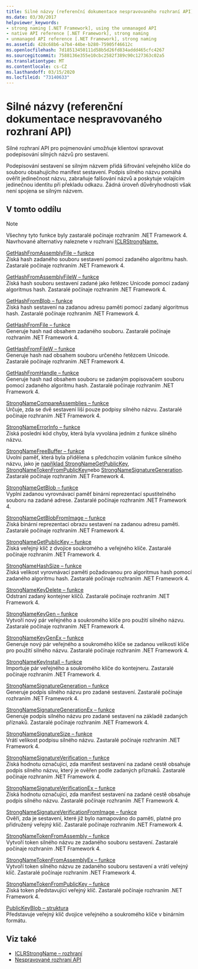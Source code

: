 ```yaml
---
title: Silné názvy (referenční dokumentace nespravovaného rozhraní API)
ms.date: 03/30/2017
helpviewer_keywords:
- strong naming [.NET Framework], using the unmanaged API
- native API reference [.NET Framework], strong naming
- unmanaged API reference [.NET Framework], strong naming
ms.assetid: 428c68b6-a7b4-44be-b280-75905f46612c
ms.openlocfilehash: 7d18513450111d58b5d26fd834addd465cfc4267
ms.sourcegitcommit: 7588136e355e10cbc2582f389c90c127363c02a5
ms.translationtype: MT
ms.contentlocale: cs-CZ
ms.lasthandoff: 03/15/2020
ms.locfileid: "73140633"
---
```

# <a name="strong-naming-unmanaged-api-reference"></a>Silné názvy (referenční dokumentace nespravovaného rozhraní API)
Silné rozhraní API pro pojmenování umožňuje klientovi spravovat podepisování silných názvů pro sestavení.  
  
 Podepisování sestavení se silným názvem přidá šifrování veřejného klíče do souboru obsahujícího manifest sestavení. Podpis silného názvu pomáhá ověřit jedinečnost názvu, zabraňuje falšování názvů a poskytuje volajícím jedinečnou identitu při překladu odkazu. Žádná úroveň důvěryhodnosti však není spojena se silným názvem.  
  
## <a name="in-this-section"></a>V tomto oddílu  
  
> [!NOTE]
> Všechny tyto funkce byly zastaralé počínaje rozhraním .NET Framework 4. Navrhované alternativy naleznete v rozhraní [ICLRStrongName.](../hosting/iclrstrongname-interface.md)  
  
 [GetHashFromAssemblyFile – funkce](gethashfromassemblyfile-function.md)  
 Získá hash zadaného souboru sestavení pomocí zadaného algoritmu hash. Zastaralé počínaje rozhraním .NET Framework 4.  
  
 [GetHashFromAssemblyFileW – funkce](gethashfromassemblyfilew-function.md)  
 Získá hash souboru sestavení zadané jako řetězec Unicode pomocí zadaný algoritmus hash. Zastaralé počínaje rozhraním .NET Framework 4.  
  
 [GetHashFromBlob – funkce](gethashfromblob-function.md)  
 Získá hash sestavení na zadanou adresu paměti pomocí zadaný algoritmus hash. Zastaralé počínaje rozhraním .NET Framework 4.  
  
 [GetHashFromFile – funkce](gethashfromfile-function.md)  
 Generuje hash nad obsahem zadaného souboru.  Zastaralé počínaje rozhraním .NET Framework 4.  
  
 [GetHashFromFileW – funkce](gethashfromfilew-function.md)  
 Generuje hash nad obsahem souboru určeného řetězcem Unicode. Zastaralé počínaje rozhraním .NET Framework 4.  
  
 [GetHashFromHandle – funkce](gethashfromhandle-function.md)  
 Generuje hash nad obsahem souboru se zadaným popisovačem souboru pomocí zadaného algoritmu hash.  Zastaralé počínaje rozhraním .NET Framework 4.  
  
 [StrongNameCompareAssemblies – funkce](strongnamecompareassemblies-function.md)  
 Určuje, zda se dvě sestavení liší pouze podpisy silného názvu. Zastaralé počínaje rozhraním .NET Framework 4.  
  
 [StrongNameErrorInfo – funkce](strongnameerrorinfo-function.md)  
 Získá poslední kód chyby, která byla vyvolána jedním z funkce silného názvu.  
  
 [StrongNameFreeBuffer – funkce](strongnamefreebuffer-function.md)  
 Uvolní paměť, která byla přidělena s předchozím voláním funkce silného názvu, jako je [například StrongNameGetPublicKey](strongnamegetpublickey-function.md), [StrongNameTokenFromPublicKey](strongnametokenfrompublickey-function.md)nebo [StrongNameSignatureGeneration](strongnamesignaturegeneration-function.md).   Zastaralé počínaje rozhraním .NET Framework 4.  
  
 [StrongNameGetBlob – funkce](strongnamegetblob-function.md)  
 Vyplní zadanou vyrovnávací paměť binární reprezentací spustitelného souboru na zadané adrese. Zastaralé počínaje rozhraním .NET Framework 4.  
  
 [StrongNameGetBlobFromImage – funkce](strongnamegetblobfromimage-function.md)  
 Získá binární reprezentaci obrazu sestavení na zadanou adresu paměti. Zastaralé počínaje rozhraním .NET Framework 4.  
  
 [StrongNameGetPublicKey – funkce](strongnamegetpublickey-function.md)  
 Získá veřejný klíč z dvojice soukromého a veřejného klíče. Zastaralé počínaje rozhraním .NET Framework 4.  
  
 [StrongNameHashSize – funkce](strongnamehashsize-function.md)  
 Získá velikost vyrovnávací paměti požadovanou pro algoritmus hash pomocí zadaného algoritmu hash.  Zastaralé počínaje rozhraním .NET Framework 4.  
  
 [StrongNameKeyDelete – funkce](strongnamekeydelete-function.md)  
 Odstraní zadaný kontejner klíčů. Zastaralé počínaje rozhraním .NET Framework 4.  
  
 [StrongNameKeyGen – funkce](strongnamekeygen-function.md)  
 Vytvoří nový pár veřejného a soukromého klíče pro použití silného názvu.  Zastaralé počínaje rozhraním .NET Framework 4.  
  
 [StrongNameKeyGenEx – funkce](strongnamekeygenex-function.md)  
 Generuje nový pár veřejného a soukromého klíče se zadanou velikostí klíče pro použití silného názvu. Zastaralé počínaje rozhraním .NET Framework 4.  
  
 [StrongNameKeyInstall – funkce](strongnamekeyinstall-function.md)  
 Importuje pár veřejného a soukromého klíče do kontejneru.  Zastaralé počínaje rozhraním .NET Framework 4.  
  
 [StrongNameSignatureGeneration – funkce](strongnamesignaturegeneration-function.md)  
 Generuje podpis silného názvu pro zadané sestavení.   Zastaralé počínaje rozhraním .NET Framework 4.  
  
 [StrongNameSignatureGenerationEx – funkce](strongnamesignaturegenerationex-function.md)  
 Generuje podpis silného názvu pro zadané sestavení na základě zadaných příznaků.    Zastaralé počínaje rozhraním .NET Framework 4.  
  
 [StrongNameSignatureSize – funkce](strongnamesignaturesize-function.md)  
 Vrátí velikost podpisu silného názvu. Zastaralé počínaje rozhraním .NET Framework 4.  
  
 [StrongNameSignatureVerification – funkce](strongnamesignatureverification-function.md)  
 Získá hodnotu označující, zda manifest sestavení na zadané cestě obsahuje podpis silného názvu, který je ověřen podle zadaných příznaků. Zastaralé počínaje rozhraním .NET Framework 4.  
  
 [StrongNameSignatureVerificationEx – funkce](strongnamesignatureverificationex-function.md)  
 Získá hodnotu označující, zda manifest sestavení na zadané cestě obsahuje podpis silného názvu.  Zastaralé počínaje rozhraním .NET Framework 4.  
  
 [StrongNameSignatureVerificationFromImage – funkce](strongnamesignatureverificationfromimage-function.md)  
 Ověří, zda je sestavení, které již bylo namapováno do paměti, platné pro přidružený veřejný klíč. Zastaralé počínaje rozhraním .NET Framework 4.  
  
 [StrongNameTokenFromAssembly – funkce](strongnametokenfromassembly-function.md)  
 Vytvoří token silného názvu ze zadaného souboru sestavení.  Zastaralé počínaje rozhraním .NET Framework 4.  
  
 [StrongNameTokenFromAssemblyEx – funkce](strongnametokenfromassemblyex-function.md)  
 Vytvoří token silného názvu ze zadaného souboru sestavení a vrátí veřejný klíč. Zastaralé počínaje rozhraním .NET Framework 4.  
  
 [StrongNameTokenFromPublicKey – funkce](strongnametokenfrompublickey-function.md)  
 Získá token představující veřejný klíč. Zastaralé počínaje rozhraním .NET Framework 4.  
  
 [PublicKeyBlob – struktura](publickeyblob-structure.md)  
 Představuje veřejný klíč dvojice veřejného a soukromého klíče v binárním formátu.  
  
## <a name="see-also"></a>Viz také

- [ICLRStrongName – rozhraní](../hosting/iclrstrongname-interface.md)
- [Nespravované rozhraní API](../index.md)
